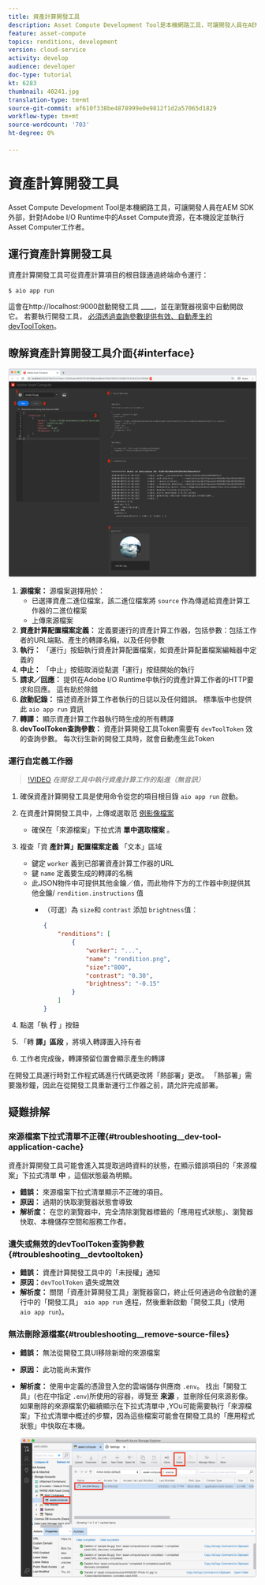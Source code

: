 ```yaml
---
title: 資產計算開發工具
description: Asset Compute Development Tool是本機網路工具，可讓開發人員在AEM SDK外部，針對Adobe I/O Runtime中的Asset Compute資源，在本機設定並執行Asset Computer工作者。
feature: asset-compute
topics: renditions, development
version: cloud-service
activity: develop
audience: developer
doc-type: tutorial
kt: 6283
thumbnail: 40241.jpg
translation-type: tm+mt
source-git-commit: af610f338be4878999e0e9812f1d2a57065d1829
workflow-type: tm+mt
source-wordcount: '703'
ht-degree: 0%

---
```



# 資產計算開發工具

Asset Compute Development Tool是本機網路工具，可讓開發人員在AEM SDK外部，針對Adobe I/O Runtime中的Asset Compute資源，在本機設定並執行Asset Computer工作者。

## 運行資產計算開發工具

資產計算開發工具可從資產計算項目的根目錄通過終端命令運行：

```
$ aio app run
```

這會在http://localhost:9000啟動開發工具 ____，並在瀏覽器視窗中自動開啟它。 若要執行開發工具， [必須透過查詢參數提供有效、自動產生的devToolToken](#troubleshooting__devtooltoken)。

## 瞭解資產計算開發工具介面{#interface}

![資產計算開發工具](./assets/development-tool/asset-compute-dev-tool.png)

1. __源檔案：__ 源檔案選擇用於：
   + 已選擇資產二進位檔案，該二進位檔案將 `source` 作為傳遞給資產計算工作器的二進位檔案
   + 上傳來源檔案
1. __資產計算配置檔案定義：__ 定義要運行的資產計算工作器，包括參數：包括工作者的URL端點、產生的轉譯名稱，以及任何參數
1. __執行：__ 「運行」按鈕執行資產計算配置檔案，如資產計算配置檔案編輯器中定義的
1. __中止：__ 「中止」按鈕取消從點選「運行」按鈕開始的執行
1. __請求／回應：__ 提供在Adobe I/O Runtime中執行的資產計算工作者的HTTP要求和回應。 這有助於除錯
1. __啟動記錄：__ 描述資產計算工作者執行的日誌以及任何錯誤。 標準版中也提供此 `aio app run` 資訊
1. __轉譯：__ 顯示資產計算工作器執行時生成的所有轉譯
1. __devToolToken查詢參數：__ 資產計算開發工具Token需要有 `devToolToken` 效的查詢參數。 每次衍生新的開發工具時，就會自動產生此Token

### 運行自定義工作器

>[!VIDEO](https://video.tv.adobe.com/v/40241?quality=12&learn=on)
_在開發工具中執行資產計算工作的點進（無音訊）_

1. 確保資產計算開發工具是使用命令從您的項目根目錄 `aio app run` 啟動。
1. 在資產計算開發工具中，上傳或選取范 [例影像檔案](../assets/samples/sample-file.jpg)
   + 確保在「來源檔案」下拉式清 __單中選取檔案__ 。
1. 複查「資 __產計算」配置檔案定義__ 「文本」區域
   + 鍵定 `worker` 義到已部署資產計算工作器的URL
   + 鍵 `name` 定義要生成的轉譯的名稱
   + 此JSON物件中可提供其他金鑰／值，而此物件下方的工作器中則提供其他金鑰/ `rendition.instructions` 值
      + （可選）為 `size`和 `contrast` 添加 `brightness`值：

         ```json
         {
             "renditions": [
                 {
                     "worker": "...",
                     "name": "rendition.png",
                     "size":"800",
                     "contrast": "0.30",
                     "brightness": "-0.15"
                 }
             ]
         }
         ```

1. 點選「執 __行__ 」按鈕
1. 「轉 __譯」區段__ ，將填入轉譯置入持有者
1. 工作者完成後，轉譯預留位置會顯示產生的轉譯

在開發工具運行時對工作程式碼進行代碼更改將「熱部署」更改。 「熱部署」需要幾秒鐘，因此在從開發工具重新運行工作器之前，請允許完成部署。

## 疑難排解

### 來源檔案下拉式清單不正確{#troubleshooting__dev-tool-application-cache}

資產計算開發工具可能會進入其提取過時資料的狀態，在顯示錯誤項目的「來源檔案」下拉式清單 __中__ ，這個狀態最為明顯。

+ __錯誤：__ 來源檔案下拉式清單顯示不正確的項目。
+ __原因：__ 過期的快取瀏覽器狀態會導致
+ __解析度：__ 在您的瀏覽器中，完全清除瀏覽器標籤的「應用程式狀態」、瀏覽器快取、本機儲存空間和服務工作者。

### 遺失或無效的devToolToken查詢參數{#troubleshooting__devtooltoken}

+ __錯誤：__ 資產計算開發工具中的「未授權」通知
+ __原因：__`devToolToken` 遺失或無效
+ __解析度：__ 關閉「資產計算開發工具」瀏覽器窗口，終止任何通過命令啟動的運行中的「開發工具」 `aio app run` 進程，然後重新啟動「開發工具」(使用 `aio app run`)。

### 無法刪除源檔案{#troubleshooting__remove-source-files}

+ __錯誤：__ 無法從開發工具UI移除新增的來源檔案
+ __原因：__ 此功能尚未實作
+ __解析度：__ 使用中定義的憑證登入您的雲端儲存供應商 `.env`。 找出「開發工具」(也在中指定 `.env`)所使用的容器，導覽至 __來源__ ，並刪除任何來源影像。 如果刪除的來源檔案仍繼續顯示在下拉式清單中 [](#troubleshooting__dev-tool-application-cache) ,YOu可能需要執行「來源檔案」下拉式清單中概述的步驟，因為這些檔案可能會在開發工具的「應用程式狀態」中快取在本機。

   ![Microsoft Azure Blob儲存空間](./assets/development-tool/troubleshooting__remove-source-files.png)
